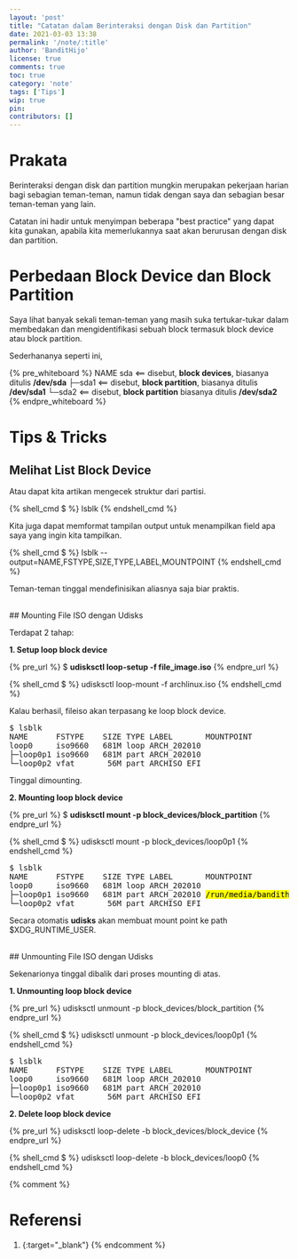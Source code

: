 ```yaml
---
layout: 'post'
title: "Catatan dalam Berinteraksi dengan Disk dan Partition"
date: 2021-03-03 13:38
permalink: '/note/:title'
author: 'BanditHijo'
license: true
comments: true
toc: true
category: 'note'
tags: ['Tips']
wip: true
pin:
contributors: []
---
```


# Prakata

Berinteraksi dengan disk dan partition mungkin merupakan pekerjaan harian bagi sebagian teman-teman, namun tidak dengan saya dan sebagian besar teman-teman yang lain.

Catatan ini hadir untuk menyimpan beberapa "best practice" yang dapat kita gunakan, apabila kita memerlukannya saat akan berurusan dengan disk dan partition.

# Perbedaan Block Device dan Block Partition

Saya lihat banyak sekali teman-teman yang masih suka tertukar-tukar dalam membedakan dan mengidentifikasi sebuah block termasuk block device atau block partition.

Sederhananya seperti ini,

{% pre_whiteboard %}
NAME
sda       &lt;== disebut, <strong>block devices</strong>,   biasanya ditulis <strong>/dev/sda</strong>
├─sda1    &lt;== disebut, <strong>block partition</strong>, biasanya ditulis <strong>/dev/sda1</strong>
└─sda2    &lt;== disebut, <strong>block partition</strong>  biasanya ditulis <strong>/dev/sda2</strong>
{% endpre_whiteboard %}


# Tips & Tricks

## Melihat List Block Device

Atau dapat kita artikan mengecek struktur dari partisi.

{% shell_cmd $ %}
lsblk
{% endshell_cmd %}

Kita juga dapat memformat tampilan output untuk menampilkan field apa saya yang ingin kita tampilkan.

{% shell_cmd $ %}
lsblk --output=NAME,FSTYPE,SIZE,TYPE,LABEL,MOUNTPOINT
{% endshell_cmd %}

Teman-teman tinggal mendefinisikan aliasnya saja biar praktis.

<br>
## Mounting File ISO dengan Udisks

Terdapat 2 tahap:

**1. Setup loop block device**

{% pre_url %}
<span class="cmd">$ </span><b>udisksctl loop-setup -f file_image.iso</b>
{% endpre_url %}

{% shell_cmd $ %}
udisksctl loop-mount -f archlinux.iso
{% endshell_cmd %}

Kalau berhasil, fileiso akan terpasang ke loop block device.

<pre>
$ lsblk
NAME      FSTYPE    SIZE TYPE LABEL       MOUNTPOINT
loop0     iso9660   681M loop ARCH_202010
├─loop0p1 iso9660   681M part ARCH_202010
└─loop0p2 vfat       56M part ARCHISO_EFI
</pre>

Tinggal dimounting.

**2. Mounting loop block device**

{% pre_url %}
<span class="cmd">$ </span><b>udisksctl mount -p block_devices/block_partition</b>
{% endpre_url %}

{% shell_cmd $ %}
udisksctl mount -p block_devices/loop0p1
{% endshell_cmd %}

<pre>
$ lsblk
NAME      FSTYPE    SIZE TYPE LABEL       MOUNTPOINT
loop0     iso9660   681M loop ARCH_202010
├─loop0p1 iso9660   681M part ARCH_202010 <mark>/run/media/bandithijo/ARCH_202010</mark>
└─loop0p2 vfat       56M part ARCHISO_EFI
</pre>

Secara otomatis **udisks** akan membuat mount point ke path $XDG_RUNTIME_USER.

<br>
## Unmounting File ISO dengan Udisks

Sekenarionya tinggal dibalik dari proses mounting di atas.

**1. Unmounting loop block device**

{% pre_url %}
udisksctl unmount -p block_devices/block_partition
{% endpre_url %}

{% shell_cmd $ %}
udisksctl unmount -p block_devices/loop0p1
{% endshell_cmd %}

<pre>
$ lsblk
NAME      FSTYPE    SIZE TYPE LABEL       MOUNTPOINT
loop0     iso9660   681M loop ARCH_202010
├─loop0p1 iso9660   681M part ARCH_202010
└─loop0p2 vfat       56M part ARCHISO_EFI
</pre>

**2. Delete loop block device**

{% pre_url %}
udisksctl loop-delete -b block_devices/block_device
{% endpre_url %}

{% shell_cmd $ %}
udisksctl loop-delete -b block_devices/loop0
{% endshell_cmd %}



{% comment %}
# Referensi

1. [](){:target="_blank"}
{% endcomment %}
